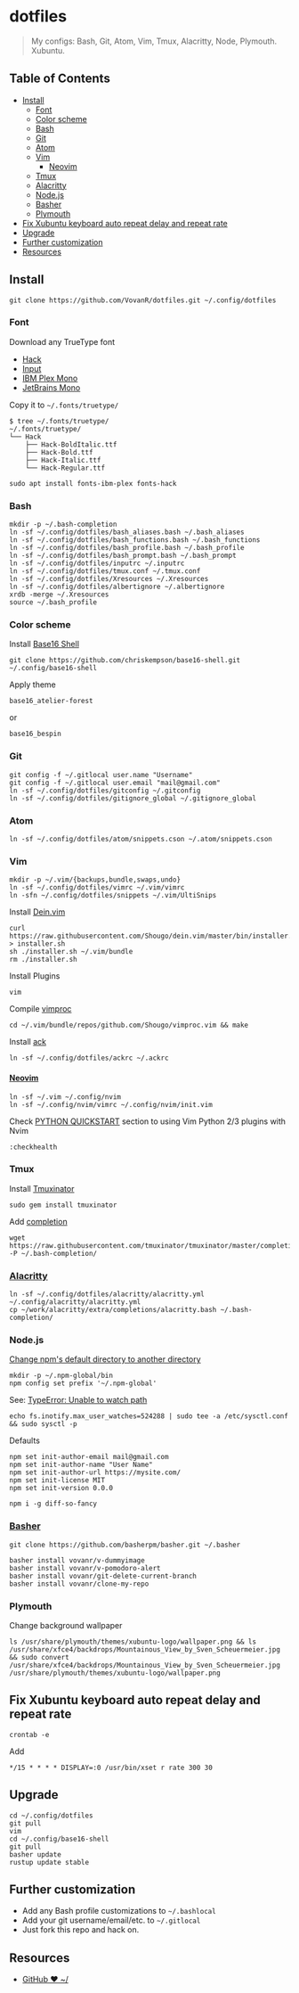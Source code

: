 # dotfiles

> My configs: Bash, Git, Atom, Vim, Tmux, Alacritty, Node, Plymouth. Xubuntu.

## Table of Contents

- [Install](#install)
  - [Font](#font)
  - [Color scheme](#color-scheme)
  - [Bash](#bash)
  - [Git](#git)
  - [Atom](#atom)
  - [Vim](#vim)
     - [Neovim](#neovim)
  - [Tmux](#tmux)
  - [Alacritty](#alacritty)
  - [Node.js](#nodejs)
  - [Basher](#basher)
  - [Plymouth](#plymouth)
- [Fix Xubuntu keyboard auto repeat delay and repeat rate](#fix-xubuntu-keyboard-auto-repeat-delay-and-repeat-rate)
- [Upgrade](#upgrade)
- [Further customization](#further-customization)
- [Resources](#resources)

## Install

```shell
git clone https://github.com/VovanR/dotfiles.git ~/.config/dotfiles
```

### Font

Download any TrueType font
- [Hack](https://github.com/chrissimpkins/Hack)
- [Input](http://input.fontbureau.com/)
- [IBM Plex Mono](https://github.com/IBM/plex/releases)
- [JetBrains Mono](https://www.jetbrains.com/lp/mono/#how-to-install)

Copy it to `~/.fonts/truetype/`
```shell
$ tree ~/.fonts/truetype/
~/.fonts/truetype/
└── Hack
    ├── Hack-BoldItalic.ttf
    ├── Hack-Bold.ttf
    ├── Hack-Italic.ttf
    └── Hack-Regular.ttf
```

```shell
sudo apt install fonts-ibm-plex fonts-hack
```

### Bash

```shell
mkdir -p ~/.bash-completion
ln -sf ~/.config/dotfiles/bash_aliases.bash ~/.bash_aliases
ln -sf ~/.config/dotfiles/bash_functions.bash ~/.bash_functions
ln -sf ~/.config/dotfiles/bash_profile.bash ~/.bash_profile
ln -sf ~/.config/dotfiles/bash_prompt.bash ~/.bash_prompt
ln -sf ~/.config/dotfiles/inputrc ~/.inputrc
ln -sf ~/.config/dotfiles/tmux.conf ~/.tmux.conf
ln -sf ~/.config/dotfiles/Xresources ~/.Xresources
ln -sf ~/.config/dotfiles/albertignore ~/.albertignore
xrdb -merge ~/.Xresources
source ~/.bash_profile
```

### Color scheme

Install [Base16 Shell](https://github.com/chriskempson/base16-shell#installation)
```shell
git clone https://github.com/chriskempson/base16-shell.git ~/.config/base16-shell
```

Apply theme
```shell
base16_atelier-forest
```

or
```shell
base16_bespin
```

### Git

```shell
git config -f ~/.gitlocal user.name "Username"
git config -f ~/.gitlocal user.email "mail@gmail.com"
ln -sf ~/.config/dotfiles/gitconfig ~/.gitconfig
ln -sf ~/.config/dotfiles/gitignore_global ~/.gitignore_global
```

### Atom

```shell
ln -sf ~/.config/dotfiles/atom/snippets.cson ~/.atom/snippets.cson
```

### Vim

```shell
mkdir -p ~/.vim/{backups,bundle,swaps,undo}
ln -sf ~/.config/dotfiles/vimrc ~/.vim/vimrc
ln -sfn ~/.config/dotfiles/snippets ~/.vim/UltiSnips
```

Install [Dein.vim](https://github.com/Shougo/dein.vim)
```shell
curl https://raw.githubusercontent.com/Shougo/dein.vim/master/bin/installer.sh > installer.sh
sh ./installer.sh ~/.vim/bundle
rm ./installer.sh
```

Install Plugins
```shell
vim
```

Compile [vimproc](https://github.com/Shougo/vimproc.vim#building)
```shell
cd ~/.vim/bundle/repos/github.com/Shougo/vimproc.vim && make
```

Install [ack](http://beyondgrep.com/install/)
```shell
ln -sf ~/.config/dotfiles/ackrc ~/.ackrc
```

#### [Neovim](https://github.com/neovim/neovim/wiki/Installing-Neovim)

```shell
ln -sf ~/.vim ~/.config/nvim
ln -sf ~/.config/nvim/vimrc ~/.config/nvim/init.vim
```
Check [PYTHON QUICKSTART](https://neovim.io/doc/user/provider.html#provider-python) section to using Vim Python 2/3 plugins with Nvim
```
:checkhealth
```

### Tmux

Install [Tmuxinator](https://github.com/tmuxinator/tmuxinator)
```shell
sudo gem install tmuxinator
```

Add [completion](https://github.com/tmuxinator/tmuxinator#completion)
```shell
wget https://raw.githubusercontent.com/tmuxinator/tmuxinator/master/completion/tmuxinator.bash -P ~/.bash-completion/
```

### [Alacritty](https://github.com/jwilm/alacritty)

```shell
ln -sf ~/.config/dotfiles/alacritty/alacritty.yml ~/.config/alacritty/alacritty.yml
cp ~/work/alacritty/extra/completions/alacritty.bash ~/.bash-completion/
```

### Node.js

[Change npm's default directory to another directory](https://docs.npmjs.com/getting-started/fixing-npm-permissions)
```shell
mkdir -p ~/.npm-global/bin
npm config set prefix '~/.npm-global'
```

See: [TypeError: Unable to watch path](https://flight-manual.atom.io/hacking-atom/sections/hacking-on-atom-core/#typeerror-unable-to-watch-path)
```shell
echo fs.inotify.max_user_watches=524288 | sudo tee -a /etc/sysctl.conf && sudo sysctl -p
```

Defaults
```shell
npm set init-author-email mail@gmail.com
npm set init-author-name "User Name"
npm set init-author-url https://mysite.com/
npm set init-license MIT
npm set init-version 0.0.0
```

```shell
npm i -g diff-so-fancy
```

### [Basher](https://github.com/basherpm/basher)

```shell
git clone https://github.com/basherpm/basher.git ~/.basher
```

```shell
basher install vovanr/v-dummyimage
basher install vovanr/v-pomodoro-alert
basher install vovanr/git-delete-current-branch
basher install vovanr/clone-my-repo
```


### Plymouth

Change background wallpaper
```shell
ls /usr/share/plymouth/themes/xubuntu-logo/wallpaper.png && ls /usr/share/xfce4/backdrops/Mountainous_View_by_Sven_Scheuermeier.jpg && sudo convert /usr/share/xfce4/backdrops/Mountainous_View_by_Sven_Scheuermeier.jpg /usr/share/plymouth/themes/xubuntu-logo/wallpaper.png
```

## Fix Xubuntu keyboard auto repeat delay and repeat rate

```shell
crontab -e
```
Add
```cron
*/15 * * * * DISPLAY=:0 /usr/bin/xset r rate 300 30
```

## Upgrade

```shell
cd ~/.config/dotfiles
git pull
vim
cd ~/.config/base16-shell
git pull
basher update
rustup update stable
```

## Further customization

- Add any Bash profile customizations to `~/.bashlocal`
- Add your git username/email/etc. to `~/.gitlocal`
- Just fork this repo and hack on.

## Resources

- [GitHub ❤ ~/](http://dotfiles.github.io/)

